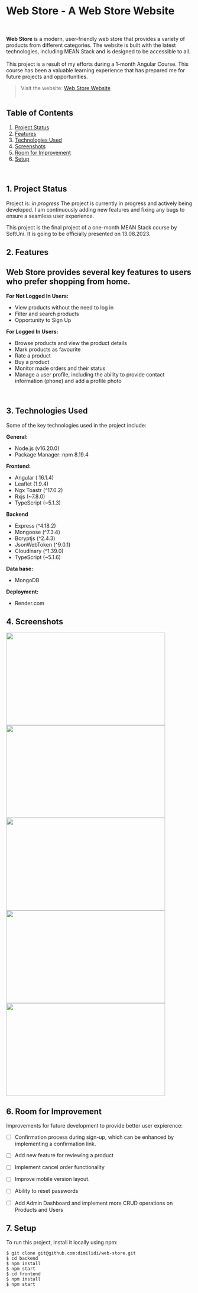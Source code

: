 # Web Store - A Web Store Website

 <br/>


**Web Store** is a modern, user-friendly web store that provides a variety of products from different categories. The website is built with the latest technologies, including MEAN Stack and is designed to be accessible to all. 
 <br/>
 <br/>
 This project is a result of my efforts during a 1-month Angular Course. This course has been a valuable learning experience that has prepared me for future projects and opportunities.
 <br/>

> Visit the website: [Web Store Website](https://web-store-85da.onrender.com/)<br/> <br/>


## Table of Contents

1. [Project Status](#1-project-status)
2. [Features](#2-features)
3. [Technologies Used](#3-technologies-used)
4. [Screenshots](#4-screenshots)
5. [Room for Improvement](#5-room-for-improvement)
6. [Setup](#7-setup)

<br/>

## 1. Project Status

Project is: _in progress_ 
The project is currently in progress and actively being developed. I am continuously adding new features and fixing any bugs to ensure a seamless user experience.

This project is the final project of a one-month MEAN Stack course by SoftUni. It is going to be officially presented on 13.08.2023. 
<br/>

## 2. Features

## Web Store provides several key features to users who prefer shopping from home. 

**For Not Logged In Users:**

- View products without the need to log in
- Filter and search products
- Opportunity to Sign Up


**For Logged In Users:**

- Browse products and view the product details 
- Mark products as favourite
- Rate a product
- Buy a product
- Monitor made orders and their status
- Manage a user profile, including the ability to provide contact information (phone) and add a profile photo 
 <br />


## 3. Technologies Used
 Some of the key technologies used in the project include:

**General:**
- Node.js (v16.20.0)
- Package Manager: npm 8.19.4

**Frontend:**
- Angular ( 16.1.4)
- Leaflet (1.9.4) 
- Ngx Toastr (^17.0.2)
- Rxjs (~7.8.0)
- TypeScript (~5.1.3)

**Backend**
- Express (^4.18.2)
- Mongoose (^7.3.4)
- Bcryptjs (^2.4.3)
- JsonWebToken (^9.0.1)
- Cloudinary (^1.39.0)
- TypeScript (~5.1.6)

**Data base:**
- MongoDB

**Deployment:**
-  Render.com

## 4. Screenshots

<img src='./frontend/dist/frontend/assets/screen_1.jpg' width='430' height='250' />
<img src='./frontend/dist/frontend/assets/screen_2.jpg' width='430' height='250' />
<img src='./frontend/dist/frontend/assets/screen_3.jpg' width='430' height='250' />
<img src='./frontend/dist/frontend/assets/screen_4.jpg' width='430' height='250' />
<img src='./frontend/dist/frontend/assets/screen_5.jpg' width='430' height='250' />


## 6. Room for Improvement

 Improvements for future development to provide better user expierence:

- [ ] Confirmation process during sign-up, which can be enhanced by implementing a confirmation link.
- [ ] Add new feature for reviewing a product
- [ ] Implement cancel order functionality
- [ ] Improve mobile version layout.
- [ ] Ability to reset passwords
- [ ] Add Admin Dashboard and implement more CRUD operations on Products and Users


## 7. Setup

To run this project, install it locally using npm:

```
$ git clone git@github.com:dimilidi/web-store.git
$ cd backend
$ npm install
$ npm start
$ cd frontend
$ npm install
$ npm start
```


